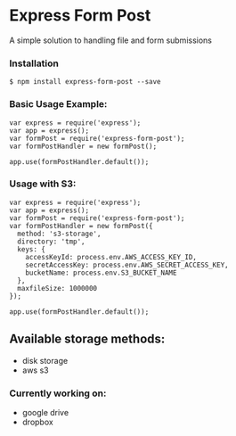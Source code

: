 # Express Form Post

A simple solution to handling file and form submissions <br/>

### Installation
```Installation
$ npm install express-form-post --save
```

### Basic Usage Example:
```
var express = require('express');
var app = express();
var formPost = require('express-form-post');
var formPostHandler = new formPost();

app.use(formPostHandler.default());
```

### Usage with S3: 
```
var express = require('express');
var app = express();
var formPost = require('express-form-post');
var formPostHandler = new formPost({
  method: 's3-storage',
  directory: 'tmp',
  keys: {
    accessKeyId: process.env.AWS_ACCESS_KEY_ID,
    secretAccessKey: process.env.AWS_SECRET_ACCESS_KEY,
    bucketName: process.env.S3_BUCKET_NAME
  },
  maxfileSize: 1000000
});

app.use(formPostHandler.default());
```



## Available storage methods:
 * disk storage
 * aws s3

### Currently working on:
 * google drive
 * dropbox